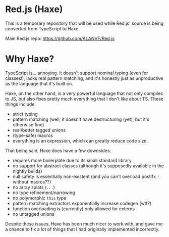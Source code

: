 # Red.js (Haxe)

This is a temporary repository that will be used while Red.js' source is being converted from TypeScript to Haxe.

Main Red.js repo: https://github.com/ALANVF/Red.js


# Why Haxe?

TypeScript is... annoying. It doesn't support nominal typing (even for classes!), lacks real pattern matching, and it's honestly just as unproductive as the language that it's built on.

Haxe, on the other hand, is a very powerful language that not only compiles to JS, but also fixes pretty much everything that I don't like about TS. These things include:
- strict typing
- pattern matching (well, it doesn't have destructuring (yet), but it's otherwise fine)
- real/better tagged unions
- (type-safe) macros
- everything is an expression, which can greatly reduce code size.

That being said, Haxe does have a few downsides:
- requires more boilerplate due to its small standard library
- no support for abstract classes (although it's supposedly available in the nightly builds)
- null safety is essentially non-existent (and you can't overload postifx `!` without macros??)
- no array splats (`...`)
- no type refinement/narrowing
- no polymorphic `this` type
- pattern matching extractors exponentially increase codegen (wtf?)
- function overloading is (currently) only allowed for externs
- no untagged unions

Despite these issues, Haxe has been much nicer to work with, and gave me a chance to fix a lot of things that I had originally implemented incorrectly.